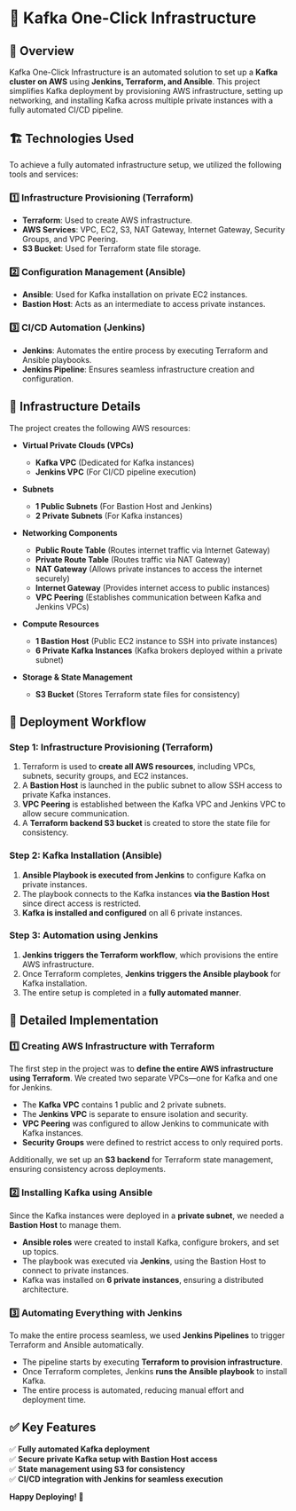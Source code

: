 # 🚀 Kafka One-Click Infrastructure  

## 🎯 Overview  
Kafka One-Click Infrastructure is an automated solution to set up a **Kafka cluster on AWS** using **Jenkins, Terraform, and Ansible**. This project simplifies Kafka deployment by provisioning AWS infrastructure, setting up networking, and installing Kafka across multiple private instances with a fully automated CI/CD pipeline.  

## 🏗️ Technologies Used  
To achieve a fully automated infrastructure setup, we utilized the following tools and services:  

### **1️⃣ Infrastructure Provisioning** (Terraform)  
- **Terraform**: Used to create AWS infrastructure.  
- **AWS Services**: VPC, EC2, S3, NAT Gateway, Internet Gateway, Security Groups, and VPC Peering.  
- **S3 Bucket**: Used for Terraform state file storage.  

### **2️⃣ Configuration Management** (Ansible)  
- **Ansible**: Used for Kafka installation on private EC2 instances.  
- **Bastion Host**: Acts as an intermediate to access private instances.  

### **3️⃣ CI/CD Automation** (Jenkins)  
- **Jenkins**: Automates the entire process by executing Terraform and Ansible playbooks.  
- **Jenkins Pipeline**: Ensures seamless infrastructure creation and configuration.  

## 📌 Infrastructure Details  
The project creates the following AWS resources:  

- **Virtual Private Clouds (VPCs)**  
  - **Kafka VPC** (Dedicated for Kafka instances)  
  - **Jenkins VPC** (For CI/CD pipeline execution)  

- **Subnets**  
  - **1 Public Subnets** (For Bastion Host and Jenkins)  
  - **2 Private Subnets** (For Kafka instances)  

- **Networking Components**  
  - **Public Route Table** (Routes internet traffic via Internet Gateway)  
  - **Private Route Table** (Routes traffic via NAT Gateway)  
  - **NAT Gateway** (Allows private instances to access the internet securely)  
  - **Internet Gateway** (Provides internet access to public instances)  
  - **VPC Peering** (Establishes communication between Kafka and Jenkins VPCs)  

- **Compute Resources**  
  - **1 Bastion Host** (Public EC2 instance to SSH into private instances)  
  - **6 Private Kafka Instances** (Kafka brokers deployed within a private subnet)  

- **Storage & State Management**  
  - **S3 Bucket** (Stores Terraform state files for consistency)  

## 🚀 Deployment Workflow  

### **Step 1: Infrastructure Provisioning (Terraform)**  
1. Terraform is used to **create all AWS resources**, including VPCs, subnets, security groups, and EC2 instances.  
2. A **Bastion Host** is launched in the public subnet to allow SSH access to private Kafka instances.  
3. **VPC Peering** is established between the Kafka VPC and Jenkins VPC to allow secure communication.  
4. A **Terraform backend S3 bucket** is created to store the state file for consistency.  

### **Step 2: Kafka Installation (Ansible)**  
1. **Ansible Playbook is executed from Jenkins** to configure Kafka on private instances.  
2. The playbook connects to the Kafka instances **via the Bastion Host** since direct access is restricted.  
3. **Kafka is installed and configured** on all 6 private instances.  

### **Step 3: Automation using Jenkins**  
1. **Jenkins triggers the Terraform workflow**, which provisions the entire AWS infrastructure.  
2. Once Terraform completes, **Jenkins triggers the Ansible playbook** for Kafka installation.  
3. The entire setup is completed in a **fully automated manner**.  

## 📝 Detailed Implementation  

### **1️⃣ Creating AWS Infrastructure with Terraform**  
The first step in the project was to **define the entire AWS infrastructure using Terraform**. We created two separate VPCs—one for Kafka and one for Jenkins.  

- The **Kafka VPC** contains 1 public and 2 private subnets.  
- The **Jenkins VPC** is separate to ensure isolation and security.  
- **VPC Peering** was configured to allow Jenkins to communicate with Kafka instances.  
- **Security Groups** were defined to restrict access to only required ports.  

Additionally, we set up an **S3 backend** for Terraform state management, ensuring consistency across deployments.  

### **2️⃣ Installing Kafka using Ansible**  
Since the Kafka instances were deployed in a **private subnet**, we needed a **Bastion Host** to manage them.  

- **Ansible roles** were created to install Kafka, configure brokers, and set up topics.  
- The playbook was executed via **Jenkins**, using the Bastion Host to connect to private instances.  
- Kafka was installed on **6 private instances**, ensuring a distributed architecture.  

### **3️⃣ Automating Everything with Jenkins**  
To make the entire process seamless, we used **Jenkins Pipelines** to trigger Terraform and Ansible automatically.  

- The pipeline starts by executing **Terraform to provision infrastructure**.  
- Once Terraform completes, Jenkins **runs the Ansible playbook** to install Kafka.  
- The entire process is automated, reducing manual effort and deployment time.  

## ✅ Key Features  
✅ **Fully automated Kafka deployment**  
✅ **Secure private Kafka setup with Bastion Host access**  
✅ **State management using S3 for consistency**  
✅ **CI/CD integration with Jenkins for seamless execution**  

**Happy Deploying! 🚀**  

